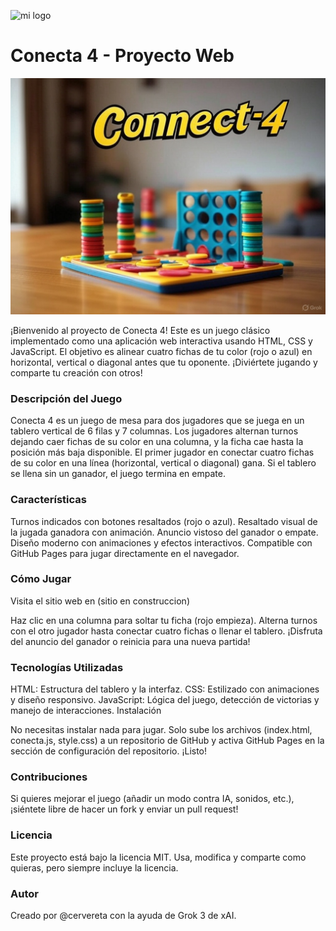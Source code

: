![mi logo](https://telegra.ph/file/de83d951b5c4cbe37ba40.png)


# Conecta 4 - Proyecto Web

![Conecta 4](./conecta4.jpg)

¡Bienvenido al proyecto de Conecta 4! Este es un juego clásico implementado como una aplicación web interactiva usando HTML, CSS y JavaScript. El objetivo es alinear cuatro fichas de tu color (rojo o azul) en horizontal, vertical o diagonal antes que tu oponente. ¡Diviértete jugando y comparte tu creación con otros!

### Descripción del Juego

Conecta 4 es un juego de mesa para dos jugadores que se juega en un tablero vertical de 6 filas y 7 columnas. Los jugadores alternan turnos dejando caer fichas de su color en una columna, y la ficha cae hasta la posición más baja disponible. El primer jugador en conectar cuatro fichas de su color en una línea (horizontal, vertical o diagonal) gana. Si el tablero se llena sin un ganador, el juego termina en empate.

### Características

Turnos indicados con botones resaltados (rojo o azul).
Resaltado visual de la jugada ganadora con animación.
Anuncio vistoso del ganador o empate.
Diseño moderno con animaciones y efectos interactivos.
Compatible con GitHub Pages para jugar directamente en el navegador.

### Cómo Jugar

Visita el sitio web en (sitio en construccion) 

Haz clic en una columna para soltar tu ficha (rojo empieza).
Alterna turnos con el otro jugador hasta conectar cuatro fichas o llenar el tablero.
¡Disfruta del anuncio del ganador o reinicia para una nueva partida!

### Tecnologías Utilizadas

HTML: Estructura del tablero y la interfaz.
CSS: Estilizado con animaciones y diseño responsivo.
JavaScript: Lógica del juego, detección de victorias y manejo de interacciones.
Instalación

No necesitas instalar nada para jugar. Solo sube los archivos (index.html, conecta.js, style.css) a un repositorio de GitHub y activa GitHub Pages en la sección de configuración del repositorio. ¡Listo!

### Contribuciones

Si quieres mejorar el juego (añadir un modo contra IA, sonidos, etc.), ¡siéntete libre de hacer un fork y enviar un pull request!

### Licencia

Este proyecto está bajo la licencia MIT. Usa, modifica y comparte como quieras, pero siempre incluye la licencia.

### Autor

Creado por @cervereta con la ayuda de Grok 3 de xAI.